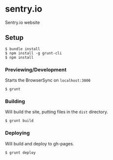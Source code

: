 # sentry.io
Sentry.io website

## Setup
```
$ bundle install
$ npm install -g grunt-cli
$ npm install
```
### Previewing/Development
Starts the BrowserSync on `localhost:3000`

`$ grunt`

### Building
Will build the site, putting files in the `dist` directory.

`$ grunt build`

### Deploying
Will build and deploy to gh-pages.

`$ grunt deploy`
